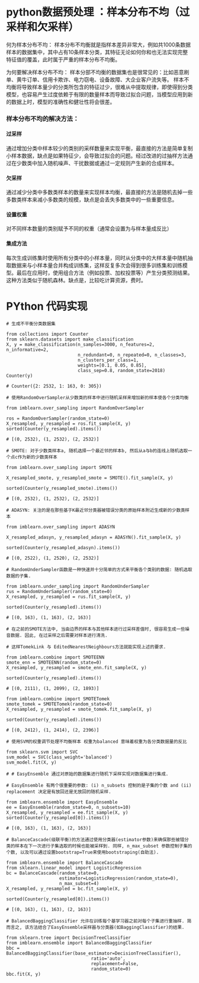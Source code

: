 # python数据预处理 ：样本分布不均（过采样和欠采样）

何为样本分布不均：
样本分布不均衡就是指样本差异非常大，例如共1000条数据样本的数据集中，其中占有10条样本分类，其特征无论如何你和也无法实现完整特征值的覆盖，此时属于严重的样本分布不均衡。

为何要解决样本分布不均：
样本分部不均衡的数据集也是很常见的：比如恶意刷单、黄牛订单、信用卡欺诈、电力窃电、设备故障、大企业客户流失等。
样本不均衡将导致样本量少的分类所包含的特征过少，很难从中提取规律，即使得到分类模型，也容易产生过度依赖于有限的数量样本而导致过拟合问题，当模型应用到新的数据上时，模型的准确性和健壮性将会很差。

### 样本分布不均的解决方法：

#### 过采样 

通过增加分类中样本较少的类别的采样数量来实现平衡，最直接的方法是简单复制小样本数据，缺点是如果特征少，会导致过拟合的问题。经过改进的过抽样方法通过在少数类中加入随机噪声、干扰数据或通过一定规则产生新的合成样本。

#### 欠采样 

通过减少分类中多数类样本的数量来实现样本均衡，最直接的方法是随机去掉一些多数类样本来减小多数类的规模，缺点是会丢失多数类中的一些重要信息。

#### 设置权重 

对不同样本数量的类别赋予不同的权重（通常会设置为与样本量成反比）

#### 集成方法 

每次生成训练集时使用所有分类中的小样本量，同时从分类中的大样本量中随机抽取数据来与小样本量合并构成训练集，这样反复多次会得到很多训练集和训练模型。最后在应用时，使用组合方法（例如投票、加权投票等）产生分类预测结果。这种方法类似于随机森林。缺点是，比较吃计算资源，费时。



# PYthon 代码实现

```
# 生成不平衡分类数据集

from collections import Counter
from sklearn.datasets import make_classification
X, y = make_classification(n_samples=3000, n_features=2, n_informative=2,
                           n_redundant=0, n_repeated=0, n_classes=3,
                           n_clusters_per_class=1,
                           weights=[0.1, 0.05, 0.85],
                           class_sep=0.8, random_state=2018)
Counter(y)

# Counter({2: 2532, 1: 163, 0: 305})

# 使用RandomOverSampler从少数类的样本中进行随机采样来增加新的样本使各个分类均衡

from imblearn.over_sampling import RandomOverSampler

ros = RandomOverSampler(random_state=0)
X_resampled, y_resampled = ros.fit_sample(X, y)
sorted(Counter(y_resampled).items())

# [(0, 2532), (1, 2532), (2, 2532)]

# SMOTE: 对于少数类样本a, 随机选择一个最近邻的样本b, 然后从a与b的连线上随机选取一个点c作为新的少数类样本

from imblearn.over_sampling import SMOTE

X_resampled_smote, y_resampled_smote = SMOTE().fit_sample(X, y)

sorted(Counter(y_resampled_smote).items())

# [(0, 2532), (1, 2532), (2, 2532)]

# ADASYN: 关注的是在那些基于K最近邻分类器被错误分类的原始样本附近生成新的少数类样本

from imblearn.over_sampling import ADASYN

X_resampled_adasyn, y_resampled_adasyn = ADASYN().fit_sample(X, y)

sorted(Counter(y_resampled_adasyn).items())

# [(0, 2522), (1, 2520), (2, 2532)]

# RandomUnderSampler函数是一种快速并十分简单的方式来平衡各个类别的数据: 随机选取数据的子集.

from imblearn.under_sampling import RandomUnderSampler
rus = RandomUnderSampler(random_state=0)
X_resampled, y_resampled = rus.fit_sample(X, y)

sorted(Counter(y_resampled).items())

# [(0, 163), (1, 163), (2, 163)]

# 在之前的SMOTE方法中, 当由边界的样本与其他样本进行过采样差值时, 很容易生成一些噪音数据. 因此, 在过采样之后需要对样本进行清洗. 

# 这样TomekLink 与 EditedNearestNeighbours方法就能实现上述的要求.

from imblearn.combine import SMOTEENN
smote_enn = SMOTEENN(random_state=0)
X_resampled, y_resampled = smote_enn.fit_sample(X, y)

sorted(Counter(y_resampled).items())

# [(0, 2111), (1, 2099), (2, 1893)]

from imblearn.combine import SMOTETomek
smote_tomek = SMOTETomek(random_state=0)
X_resampled, y_resampled = smote_tomek.fit_sample(X, y)

sorted(Counter(y_resampled).items())

# [(0, 2412), (1, 2414), (2, 2396)]

# 使用SVM的权重调节处理不均衡样本 权重为balanced 意味着权重为各分类数据量的反比

from sklearn.svm import SVC  
svm_model = SVC(class_weight='balanced')
svm_model.fit(X, y)

# # EasyEnsemble 通过对原始的数据集进行随机下采样实现对数据集进行集成.

# EasyEnsemble 有两个很重要的参数: (i) n_subsets 控制的是子集的个数 and (ii) replacement 决定是有放回还是无放回的随机采样.

from imblearn.ensemble import EasyEnsemble
ee = EasyEnsemble(random_state=0, n_subsets=10)
X_resampled, y_resampled = ee.fit_sample(X, y)
sorted(Counter(y_resampled[0]).items())

# [(0, 163), (1, 163), (2, 163)]

# BalanceCascade(级联平衡)的方法通过使用分类器(estimator参数)来确保那些被错分类的样本在下一次进行子集选取的时候也能被采样到. 同样, n_max_subset 参数控制子集的个数, 以及可以通过设置bootstrap=True来使用bootstraping(自助法).

from imblearn.ensemble import BalanceCascade
from sklearn.linear_model import LogisticRegression
bc = BalanceCascade(random_state=0,
                    estimator=LogisticRegression(random_state=0),
                    n_max_subset=4)
X_resampled, y_resampled = bc.fit_sample(X, y)

sorted(Counter(y_resampled[0]).items())

# [(0, 163), (1, 163), (2, 163)]

# BalancedBaggingClassifier 允许在训练每个基学习器之前对每个子集进行重抽样. 简而言之, 该方法结合了EasyEnsemble采样器与分类器(如BaggingClassifier)的结果.

from sklearn.tree import DecisionTreeClassifier
from imblearn.ensemble import BalancedBaggingClassifier
bbc = BalancedBaggingClassifier(base_estimator=DecisionTreeClassifier(),
                                ratio='auto',
                                replacement=False,
                                random_state=0)
bbc.fit(X, y) 

```

